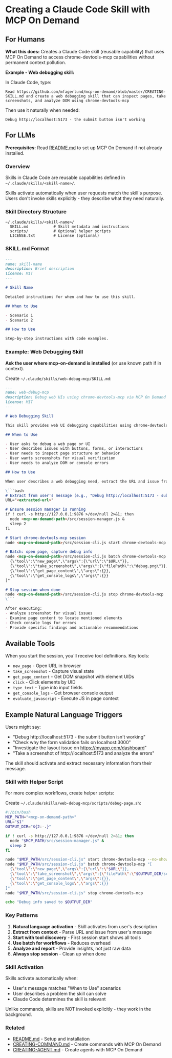 # Creating a Claude Code Skill with MCP On Demand

## For Humans

**What this does:** Creates a Claude Code skill (reusable capability) that uses MCP On Demand to access chrome-devtools-mcp capabilities without permanent context pollution.

**Example - Web debugging skill:**

In Claude Code, type:

```
Read https://github.com/mfagerlund/mcp-on-demand/blob/master/CREATING-SKILL.md and create a web debugging skill that can inspect pages, take screenshots, and analyze DOM using chrome-devtools-mcp
```

Then use it naturally when needed:
```
Debug http://localhost:5173 - the submit button isn't working
```

## For LLMs

**Prerequisites:** Read [README.md](README.md) to set up MCP On Demand if not already installed.

### Overview

Skills in Claude Code are reusable capabilities defined in `~/.claude/skills/<skill-name>/`.

Skills activate automatically when user requests match the skill's purpose. Users don't invoke skills explicitly - they describe what they need naturally.

### Skill Directory Structure

```
~/.claude/skills/<skill-name>/
  SKILL.md           # Skill metadata and instructions
  scripts/           # Optional helper scripts
  LICENSE.txt        # License (optional)
```

### SKILL.md Format

```markdown
---
name: skill-name
description: Brief description
license: MIT
---

# Skill Name

Detailed instructions for when and how to use this skill.

## When to Use

- Scenario 1
- Scenario 2

## How to Use

Step-by-step instructions with code examples.
```

### Example: Web Debugging Skill

**Ask the user where mcp-on-demand is installed** (or use known path if in context).

Create `~/.claude/skills/web-debug-mcp/SKILL.md`:

```markdown
---
name: web-debug-mcp
description: Debug web UIs using chrome-devtools-mcp via MCP On Demand
license: MIT
---

# Web Debugging Skill

This skill provides web UI debugging capabilities using chrome-devtools-mcp without permanent context pollution.

## When to Use

- User asks to debug a web page or UI
- User describes issues with buttons, forms, or interactions
- User needs to inspect page structure or behavior
- User wants screenshots for visual verification
- User needs to analyze DOM or console errors

## How to Use

When user describes a web debugging need, extract the URL and issue from their message.

\```bash
# Extract from user's message (e.g., "Debug http://localhost:5173 - submit button fails")
URL="<extracted-url>"

# Ensure session manager is running
if ! curl -s http://127.0.0.1:9876 >/dev/null 2>&1; then
  node <mcp-on-demand-path>/src/session-manager.js &
  sleep 2
fi

# Start chrome-devtools-mcp session
node <mcp-on-demand-path>/src/session-cli.js start chrome-devtools-mcp

# Batch: open page, capture debug info
node <mcp-on-demand-path>/src/session-cli.js batch chrome-devtools-mcp "[
  {\"tool\":\"new_page\",\"args\":{\"url\":\"$URL\"}},
  {\"tool\":\"take_screenshot\",\"args\":{\"filePath\":\"debug.png\"}},
  {\"tool\":\"get_page_content\",\"args\":{}},
  {\"tool\":\"get_console_logs\",\"args\":{}}
]"

# Stop session when done
node <mcp-on-demand-path>/src/session-cli.js stop chrome-devtools-mcp
\```

After executing:
- Analyze screenshot for visual issues
- Examine page content to locate mentioned elements
- Check console logs for errors
- Provide specific findings and actionable recommendations
```

## Available Tools

When you start the session, you'll receive tool definitions. Key tools:
- `new_page` - Open URL in browser
- `take_screenshot` - Capture visual state
- `get_page_content` - Get DOM snapshot with element UIDs
- `click` - Click elements by UID
- `type_text` - Type into input fields
- `get_console_logs` - Get browser console output
- `evaluate_javascript` - Execute JS in page context

## Example Natural Language Triggers

Users might say:
- "Debug http://localhost:5173 - the submit button isn't working"
- "Check why the form validation fails on localhost:3000"
- "Investigate the layout issue on https://myapp.com/dashboard"
- "Take a screenshot of http://localhost:5173 and analyze the errors"

The skill should activate and extract necessary information from their message.

### Skill with Helper Script

For more complex workflows, create helper scripts:

Create `~/.claude/skills/web-debug-mcp/scripts/debug-page.sh`:

```bash
#!/bin/bash
MCP_PATH="<mcp-on-demand-path>"
URL="$1"
OUTPUT_DIR="${2:-.}"

if ! curl -s http://127.0.0.1:9876 >/dev/null 2>&1; then
  node "$MCP_PATH/src/session-manager.js" &
  sleep 2
fi

node "$MCP_PATH/src/session-cli.js" start chrome-devtools-mcp --no-show-tools
node "$MCP_PATH/src/session-cli.js" batch chrome-devtools-mcp "[
  {\"tool\":\"new_page\",\"args\":{\"url\":\"$URL\"}},
  {\"tool\":\"take_screenshot\",\"args\":{\"filePath\":\"$OUTPUT_DIR/screenshot.png\"}},
  {\"tool\":\"get_page_content\",\"args\":{}},
  {\"tool\":\"get_console_logs\",\"args\":{}}
]"
node "$MCP_PATH/src/session-cli.js" stop chrome-devtools-mcp

echo "Debug info saved to $OUTPUT_DIR"
```

### Key Patterns

1. **Natural language activation** - Skill activates from user's description
2. **Extract from context** - Parse URL and issue from user's message
3. **Start with tool discovery** - First session start shows all tools
4. **Use batch for workflows** - Reduces overhead
5. **Analyze and report** - Provide insights, not just raw data
6. **Always stop session** - Clean up when done

### Skill Activation

Skills activate automatically when:
- User's message matches "When to Use" scenarios
- User describes a problem the skill can solve
- Claude Code determines the skill is relevant

Unlike commands, skills are NOT invoked explicitly - they work in the background.

### Related

- [README.md](README.md) - Setup and installation
- [CREATING-COMMAND.md](CREATING-COMMAND.md) - Create commands with MCP On Demand
- [CREATING-AGENT.md](CREATING-AGENT.md) - Create agents with MCP On Demand
